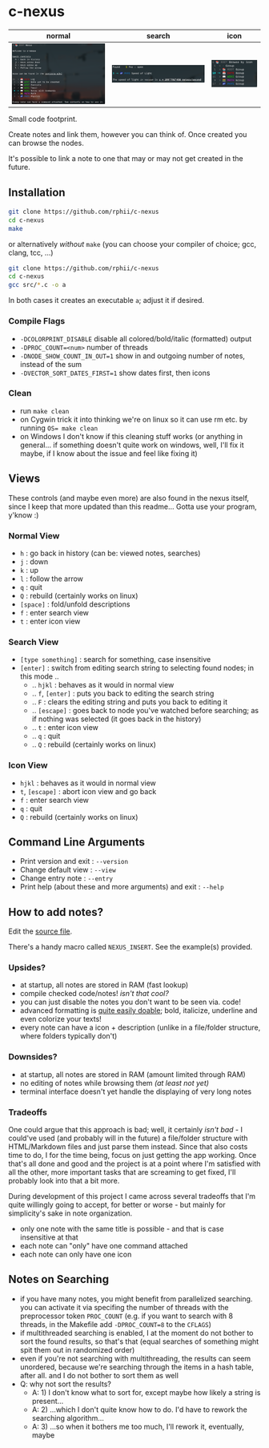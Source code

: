 # c-nexus

| normal                     | search                       | icon                     |
| ---                        | ---                          | ---                      |
| ![normal](images/start.png) | ![search](images/search.png) | ![icon](images/icon.png) |

Small code footprint.

Create notes and link them, however you can think of. Once created you can browse the nodes.

It's possible to link a note to one that may or may not get created in the future.

## Installation

```sh
git clone https://github.com/rphii/c-nexus
cd c-nexus
make
```

or alternatively *without* `make` (you can choose your compiler of choice; gcc, clang, tcc, ...)

```sh
git clone https://github.com/rphii/c-nexus
cd c-nexus
gcc src/*.c -o a
```

In both cases it creates an executable `a`; adjust it if desired.

### Compile Flags

- `-DCOLORPRINT_DISABLE` disable all colored/bold/italic (formatted) output
- `-DPROC_COUNT=<num>` number of threads
- `-DNODE_SHOW_COUNT_IN_OUT=1` show in and outgoing number of notes, instead of the sum
- `-DVECTOR_SORT_DATES_FIRST=1` show dates first, then icons

### Clean

- run `make clean`
- on Cygwin trick it into thinking we're on linux so it can use rm etc. by running `OS= make clean`
- on Windows I don't know if this cleaning stuff works (or anything in general... if something
  doesn't quite work on windows, well, I'll fix it maybe, if I know about the issue and feel like
  fixing it)

## Views

These controls (and maybe even more) are also found in the nexus itself, since I keep that more
updated than this readme... Gotta use your program, y'know :)

### Normal View
- ``h`` : go back in history (can be: viewed notes, searches)
- ``j`` : down
- ``k`` : up
- ``l`` : follow the arrow
- ``q`` : quit
- ``Q`` : rebuild (certainly works on linux)
- ``[space]`` : fold/unfold descriptions
- ``f`` : enter search view
- ``t`` : enter icon view

### Search View
- ``[type something]`` : search for something, case insensitive
- ``[enter]`` : switch from editing search string to selecting found nodes; in this mode ..
    - .. `hjkl` : behaves as it would in normal view
    - .. `f`, `[enter]` : puts you back to editing the search string
    - .. `F` : clears the editing string and puts you back to editing it
    - .. `[escape]` : goes back to node you've watched before searching; as if nothing was
      selected (it goes back in the history)
    - .. ``t`` : enter icon view
    - .. ``q`` : quit
    - .. ``Q`` : rebuild (certainly works on linux)

### Icon View
- `hjkl` : behaves as it would in normal view
- ``t``, `[escape]` : abort icon view and go back
- ``f`` : enter search view
- ``q`` : quit
- ``Q`` : rebuild (certainly works on linux)

## Command Line Arguments

- Print version and exit : `--version`
- Change default view : `--view`
- Change entry note : `--entry`
- Print help (about these and more arguments) and exit : `--help`

## How to add notes?

Edit the [source file](src/content.c).

There's a handy macro called `NEXUS_INSERT`. See the example(s) provided.

### Upsides?
- at startup, all notes are stored in RAM (fast lookup)
- compile checked code/notes! _isn't that cool?_
- you can just disable the notes you don't want to be seen via. code!
- advanced formatting is [quite easily doable](src/colorprint.h); bold, italicize, underline and even colorize your texts!
- every note can have a icon + description (unlike in a file/folder structure, where folders typically don't)

### Downsides?
- at startup, all notes are stored in RAM (amount limited through RAM)
- no editing of notes while browsing them _(at least not yet)_
- terminal interface doesn't yet handle the displaying of very long notes

### Tradeoffs

One could argue that this approach is bad; well, it certainly
_isn't bad_ - I could've used (and probably will in the future) a file/folder structure with
HTML/Markdown files and just parse them instead. Since that also costs time to do, I for the time being,
focus on just getting the app working. Once that's all done and good and the project is at a point
where I'm satisfied with all the other, more important tasks that are screaming to get fixed, I'll
probably look into that a bit more.

During development of this project I came across several tradeoffs that I'm quite willingly going to
accept, for better or worse - but mainly for simplicity's sake in note organization.

- only one note with the same title is possible - and that is case insensitive at that
- each note can "only" have one command attached
- each note can only have one icon

## Notes on Searching
- if you have many notes, you might benefit from parallelized searching. you can activate it via
  specifing the number of threads with the preprocessor token `PROC_COUNT` (e.g. if you want to
  search with 8 threads, in the Makefile add `-DPROC_COUNT=8` to the `CFLAGS`)
- if multithreaded searching is enabled, I at the moment do not bother to sort the found results, so
  that's that (equal searches of something might spit them out in randomized order)
- even if you're not searching with multithreading, the results can seem unordered, because we're
  searching through the items in a hash table, after all. and I do not bother to sort them as well
- Q: why not sort the results?
    - A: 1) I don't know what to sort for, except maybe how likely a string is present...
    - A: 2) ...which I don't quite know how to do. I'd have to rework the searching algorithm...
    - A: 3) ...so when it bothers me too much, I'll rework it, eventually, maybe

